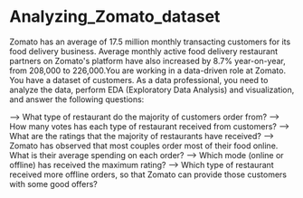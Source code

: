 # Analyzing_Zomato_dataset

Zomato has an average of 17.5 million monthly transacting customers for its food delivery business. Average monthly active food delivery restaurant partners on Zomato's platform have also increased by 8.7% year-on-year, from 208,000 to 226,000​.You are working in a data-driven role at Zomato. You have a dataset of customers. As a data professional, you need to analyze the data, perform EDA (Exploratory Data Analysis) and visualization, and answer the following questions:

--> What type of restaurant do the majority of customers order from?
--> How many votes has each type of restaurant received from customers?
--> What are the ratings that the majority of restaurants have received?
--> Zomato has observed that most couples order most of their food online. What is their 
    average spending on each order?
--> Which mode (online or offline) has received the maximum rating?
--> Which type of restaurant received more offline orders, so that Zomato can provide those 
    customers with some good offers?
